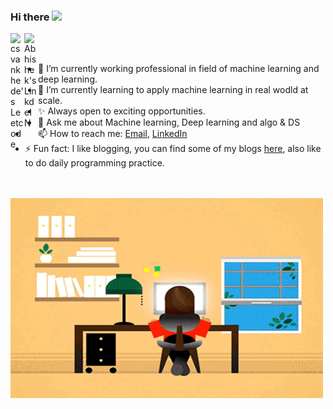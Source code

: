 ### Hi there <a href="https://www.gautamkrishnar.com/"><img src="https://media.giphy.com/media/hvRJCLFzcasrR4ia7z/giphy.gif" width="25px"></a>
<a href="https://leetcode.com/csvankhede/">
  <img align="left" alt="csvankhede's Leetcode" width="22px" src="https://cdn.jsdelivr.net/npm/simple-icons@v3/icons/leetcode.svg" />
</a>
<a href="https://www.linkedin.com/in/chhaya-vankhede-923a17146/">
  <img align="left" alt="Abhishek's LinkdeIN" width="22px" src="https://cdn.jsdelivr.net/npm/simple-icons@v3/icons/linkedin.svg" />
</a>
<br />
<br />

<!--
**csvankhede/csvankhede** is a ✨ _special_ ✨ repository because its `README.md` (this file) appears on your GitHub profile.

Here are some ideas to get you started:

- 🔭 I’m currently working professional in field of machine learning and deep learning.
- 🌱 I’m currently learning to apply machine learning in real wodld at scale.
- 👯 I’m looking to collaborate on 
- ✨ Always open to exciting opportunities.
- 💬 Ask me about Machine learning, Deep learning and algo & DS
- 📫 How to reach me: [Email](c.s.vankhede@gmail.com)
- 😄 Pronouns: ...
- ⚡ Fun fact: I like blogging, you can find some of my blogs [here](https://csvankhede.netlify.app/blog/). 
-->

- 🔭 I’m currently working professional in field of machine learning and deep learning.
- 🌱 I’m currently learning to apply machine learning in real wodld at scale.
- ✨ Always open to exciting opportunities.
- 💬 Ask me about Machine learning, Deep learning and algo & DS
- 📫 How to reach me: [Email](c.s.vankhede@gmail.com), [LinkedIn](https://www.linkedin.com/in/chhaya-vankhede-923a17146/)
- ⚡ Fun fact: I like blogging, you can find some of my blogs [here](https://csvankhede.netlify.app/blog/), also like to do daily programming practice.

<br />
<br />
<img align="center" alt="GIF" src="https://github.com/csvankhede/csvankhede/blob/main/codes.gif?raw=true" width="500" height="320" />
